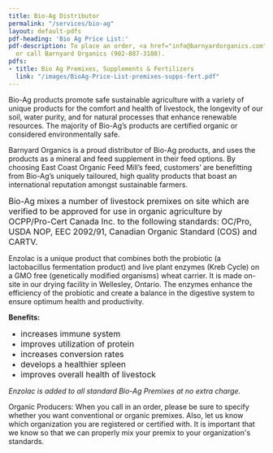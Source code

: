 ```yaml
---
title: Bio-Ag Distributor
permalink: "/services/bio-ag"
layout: default-pdfs
pdf-heading: 'Bio Ag Price List:'
pdf-description: To place an order, <a href="info@barnyardorganics.com">email</a>
  or call Barnyard Organics (902-887-3188).
pdfs:
- title: Bio Ag Premixes, Supplements & Fertilizers
  link: "/images/BioAg-Price-List-premixes-supps-fert.pdf"
---
```



Bio-Ag products promote safe sustainable agriculture with a variety of unique products for the comfort and health of livestock, the longevity of our soil, water purity, and for natural processes that enhance renewable resources.  The majority of Bio-Ag’s products are certified organic or considered environmentally safe.

<div><p>Barnyard Organics is a proud distributor of Bio-Ag products, and uses the products as a mineral and feed supplement in their feed options.  By choosing East Coast Organic Feed Mill’s feed, customers’ are benefitting from Bio-Ag’s uniquely tailoured, high quality products that boast an international reputation amongst sustainable farmers.</p><p><span style="font-size: 1rem;">Bio-Ag mixes a number of livestock premixes on site which are verified to be approved for use in organic agriculture by OCPP/Pro-Cert Canada Inc. to the following standards: OC/Pro, USDA NOP, EEC 2092/91, Canadian Organic Standard (COS) and CARTV.</span></p><p>Enzolac is a unique product that combines both the probiotic (a lactobacillus fermentation product) and live plant enzymes (Kreb Cycle) on a GMO free (genetically modified organisms) wheat carrier. It is made on-site in our drying facility in Wellesley, Ontario. The enzymes enhance the efficiency of the probiotic and create a balance in the digestive system to ensure optimum health and productivity.</p><p><b>Benefits:</b></p><p></p><ul><li><span style="font-size: 1rem;">increases immune system</span><br></li><li><span style="font-size: 1rem;">improves utilization of protein</span><br></li><li><span style="font-size: 1rem;">increases conversion rates</span><br></li><li><span style="font-size: 1rem;">develops a healthier spleen</span><br></li><li><span style="font-size: 1rem;">improves overall health of livestock</span><br></li></ul><p></p><p><i>Enzolac is added to all standard Bio-Ag Premixes at no extra charge.</i></p><p>Organic Producers:  When you call in an order, please be sure to specify whether you want conventional or organic premixes. Also, let us know which organization you are registered or certified with. It is important that we know so that we can properly mix your premix to your organization's standards.</p></div>
